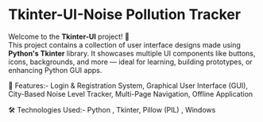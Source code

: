 # Tkinter-UI-Noise Pollution Tracker

Welcome to the **Tkinter-UI** project! 🚀  
This project contains a collection of user interface designs made using **Python's Tkinter** library. It showcases multiple UI components like buttons, icons, backgrounds, and more — ideal for learning, building prototypes, or enhancing Python GUI apps.


🌟 Features:-
Login & Registration System,
Graphical User Interface (GUI),
City-Based Noise Level Tracker,
Multi-Page Navigation,
Offline Application


🛠️ Technologies Used:-
 Python ,
 Tkinter, 
 Pillow (PIL) ,
 Windows
